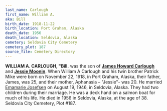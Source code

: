 ```yaml
---
last_name: Carlough
first_name: William A.
aka: Bill
birth_date: 1918-11-22
birth_location: Port Graham, Alaska
death_date: 1956
death_location: Seldovia, Alaska
cemetery: Seldovia City Cemetery
cemetery_plot: 187
source_file: Cemetery Directory
---
```


**WILLIAM A. CARLOUGH, "Bill.** was the son of [**James Howard Carlough**](./Carlough_James_Howard.md) and [**Jessie Moonin**](./Barnhardt_Jessie_Moonin.md). When
William A Carlough and his twin brother Patrick Mike were born on
November 22, 1918, in Port Graham, Alaska, their father, James, was 25,
and their mother, Aphanasia – "Jessie"- was 20. He married [Emamarie
Josefsen](../_families/Josefsen_Family.md) on August 19, 1946, in Seldovia, Alaska.
They had two children during their marriage. He was a deck hand on a
salmon boat for much of his life. He died in 1956 in Seldovia, Alaska,
at the age of 38. Seldovia City Cemetery, Plot \#187.

